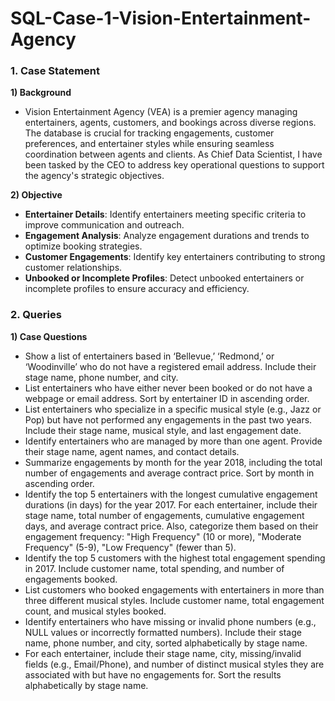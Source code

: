 # SQL-Case-1-Vision-Entertainment-Agency

### 1. Case Statement

**1) Background**

  +  Vision Entertainment Agency (VEA) is a premier agency managing entertainers, agents, customers, and bookings across diverse regions. The database is crucial for tracking engagements, customer preferences, and entertainer styles while ensuring seamless coordination between agents and clients. As Chief Data Scientist, I have been tasked by the CEO to address key operational questions to support the agency's strategic objectives.

**2) Objective**

  +  **Entertainer Details**: Identify entertainers meeting specific criteria to improve communication and outreach.
  +  **Engagement Analysis**: Analyze engagement durations and trends to optimize booking strategies.
  +  **Customer Engagements**: Identify key entertainers contributing to strong customer relationships.
  +  **Unbooked or Incomplete Profiles**: Detect unbooked entertainers or incomplete profiles to ensure accuracy and efficiency.

### 2. Queries

**1) Case Questions**

  + Show a list of entertainers based in ‘Bellevue,’ ‘Redmond,’ or ‘Woodinville’ who do not have a registered email address. Include their stage name, phone number, and city.
  + List entertainers who have either never been booked or do not have a webpage or email address. Sort by entertainer ID in ascending order.
  + List entertainers who specialize in a specific musical style (e.g., Jazz or Pop) but have not performed any engagements in the past two years. Include their stage name, musical style, and last engagement date.
  + Identify entertainers who are managed by more than one agent. Provide their stage name, agent names, and contact details.
  + Summarize engagements by month for the year 2018, including the total number of engagements and average contract price. Sort by month in ascending order.
  + Identify the top 5 entertainers with the longest cumulative engagement durations (in days) for the year 2017. For each entertainer, include their stage name, total number of engagements, cumulative engagement days, and average contract price. Also, categorize them based on their engagement frequency: "High Frequency" (10 or more), "Moderate Frequency" (5-9), "Low Frequency" (fewer than 5).
  + Identify the top 5 customers with the highest total engagement spending in 2017. Include customer name, total spending, and number of engagements booked.
  + List customers who booked engagements with entertainers in more than three different musical styles. Include customer name, total engagement count, and musical styles booked.
  + Identify entertainers who have missing or invalid phone numbers (e.g., NULL values or incorrectly formatted numbers). Include their stage name, phone number, and city, sorted alphabetically by stage name.
  + For each entertainer, include their stage name, city, missing/invalid fields (e.g., Email/Phone), and number of distinct musical styles they are associated with but have no engagements for. Sort the results alphabetically by stage name.
